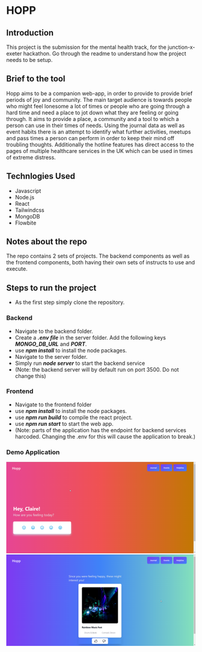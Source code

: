 # HOPP

## Introduction

This project is the submission for the mental health track, for the junction-x-exeter hackathon. Go through the readme to understand how the project needs to be setup.

## Brief to the tool

Hopp aims to be a companion web-app, in order to provide to provide brief periods of joy and community. The main target audience is towards people who might feel lonesome a lot of times or people who are going through a hard time and need a place to jot down what they are feeling or going through. It aims to provide a place, a community and a tool to which a person can use in their times of needs. Using the journal data as well as event habits there is an attempt to identify what further activities, meetups and pass times a person can perform in order to keep their mind off troubling thoughts. Additionally the hotline features has direct access to the pages of multiple healthcare services in the UK which can be used in times of extreme distress.

## Technlogies Used

* Javascript
* Node.js
* React
* Tailwindcss
* MongoDB
* Flowbite

## Notes about the repo

The repo contains 2 sets of projects. The backend components as well as the frontend components, both having their own sets of instructs to use and execute.

## Steps to run the project
* As the first step simply clone the repository.

### Backend
* Navigate to the backend folder.
* Create a ***.env file*** in the server folder. Add the following keys ***MONGO_DB_URL*** and ***PORT***. 
* use ***npm install*** to install the node packages.
* Navigate to the server folder.
* Simply run ***node server*** to start the backend service
* (Note: the backend server will by default run on port 3500. Do not change this)


### Frontend

* Navigate to the frontend folder
* use ***npm install*** to install the node packages.
* use ***npm run build*** to compile the react project.
* use ***npm run start*** to start the web app.
* (Note: parts of the application has the endpoint for backend services harcoded. Changing the .env for this will cause the application to break.)

### Demo Application 

![Screenshot](/img_2.png)
![Screenshot](/img_1.png)
